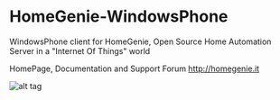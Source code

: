 HomeGenie-WindowsPhone
======================

WindowsPhone client for HomeGenie, Open Source Home Automation Server in a "Internet Of Things" world

HomePage, Documentation and Support Forum
http://homegenie.it

![alt tag](http://a.fsdn.com/con/app/proj/homegenie/screenshots/hg_shotswpita.png)
